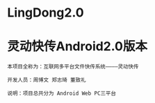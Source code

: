 # LingDong2.0
# 灵动快传Android2.0版本
    本项目全称为：互联网多平台文件快传系统————灵动快传

    开发人员：周博文 郑志琦 董致礼

    说明：项目总共分为 Android Web PC三平台